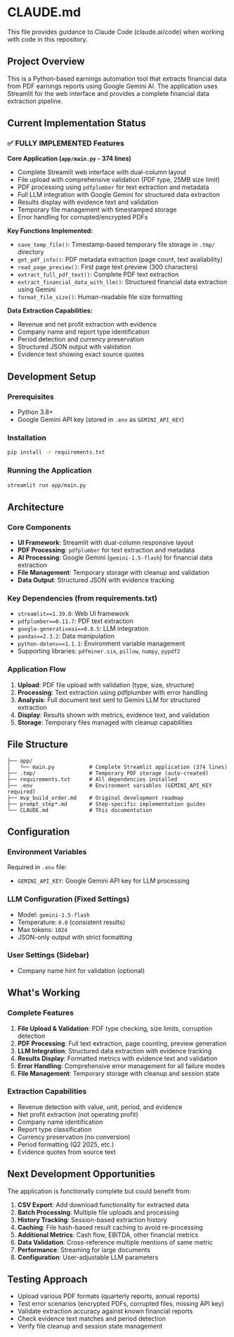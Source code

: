# CLAUDE.md

This file provides guidance to Claude Code (claude.ai/code) when working with code in this repository.

## Project Overview

This is a Python-based earnings automation tool that extracts financial data from PDF earnings reports using Google Gemini AI. The application uses Streamlit for the web interface and provides a complete financial data extraction pipeline.

## Current Implementation Status

### ✅ FULLY IMPLEMENTED Features

**Core Application (`app/main.py` - 374 lines)**
- Complete Streamlit web interface with dual-column layout
- File upload with comprehensive validation (PDF type, 25MB size limit)
- PDF processing using `pdfplumber` for text extraction and metadata
- Full LLM integration with Google Gemini for structured data extraction
- Results display with evidence text and validation
- Temporary file management with timestamped storage
- Error handling for corrupted/encrypted PDFs

**Key Functions Implemented:**
- `save_temp_file()`: Timestamp-based temporary file storage in `.tmp/` directory
- `get_pdf_info()`: PDF metadata extraction (page count, text availability)
- `read_page_preview()`: First page text preview (300 characters)
- `extract_full_pdf_text()`: Complete PDF text extraction
- `extract_financial_data_with_llm()`: Structured financial data extraction using Gemini
- `format_file_size()`: Human-readable file size formatting

**Data Extraction Capabilities:**
- Revenue and net profit extraction with evidence
- Company name and report type identification
- Period detection and currency preservation
- Structured JSON output with validation
- Evidence text showing exact source quotes

## Development Setup

### Prerequisites
- Python 3.8+
- Google Gemini API key (stored in `.env` as `GEMINI_API_KEY`)

### Installation
```bash
pip install -r requirements.txt
```

### Running the Application
```bash
streamlit run app/main.py
```

## Architecture

### Core Components
- **UI Framework**: Streamlit with dual-column responsive layout
- **PDF Processing**: `pdfplumber` for text extraction and metadata
- **AI Processing**: Google Gemini (`gemini-1.5-flash`) for financial data extraction
- **File Management**: Temporary storage with cleanup and validation
- **Data Output**: Structured JSON with evidence tracking

### Key Dependencies (from requirements.txt)
- `streamlit==1.39.0`: Web UI framework
- `pdfplumber==0.11.7`: PDF text extraction
- `google-generativeai==0.8.5`: LLM integration
- `pandas==2.3.2`: Data manipulation
- `python-dotenv==1.1.1`: Environment variable management
- Supporting libraries: `pdfminer.six`, `pillow`, `numpy`, `pypdf2`

### Application Flow
1. **Upload**: PDF file upload with validation (type, size, structure)
2. **Processing**: Text extraction using pdfplumber with error handling
3. **Analysis**: Full document text sent to Gemini LLM for structured extraction
4. **Display**: Results shown with metrics, evidence text, and validation
5. **Storage**: Temporary files managed with cleanup capabilities

## File Structure

```
├── app/
│   └── main.py           # Complete Streamlit application (374 lines)
├── .tmp/                 # Temporary PDF storage (auto-created)
├── requirements.txt      # All dependencies installed
├── .env                  # Environment variables (GEMINI_API_KEY required)
├── mvp_build_order.md    # Original development roadmap
├── prompt_step*.md       # Step-specific implementation guides
└── CLAUDE.md             # This documentation
```

## Configuration

### Environment Variables
Required in `.env` file:
- `GEMINI_API_KEY`: Google Gemini API key for LLM processing

### LLM Configuration (Fixed Settings)
- Model: `gemini-1.5-flash`
- Temperature: `0.0` (consistent results)
- Max tokens: `1024`
- JSON-only output with strict formatting

### User Settings (Sidebar)
- Company name hint for validation (optional)

## What's Working

### Complete Features
1. **File Upload & Validation**: PDF type checking, size limits, corruption detection
2. **PDF Processing**: Full text extraction, page counting, preview generation  
3. **LLM Integration**: Structured data extraction with evidence tracking
4. **Results Display**: Formatted metrics with evidence text and validation
5. **Error Handling**: Comprehensive error management for all failure modes
6. **File Management**: Temporary storage with cleanup and session state

### Extraction Capabilities
- Revenue detection with value, unit, period, and evidence
- Net profit extraction (not operating profit)
- Company name identification
- Report type classification  
- Currency preservation (no conversion)
- Period formatting (Q2 2025, etc.)
- Evidence quotes from source text

## Next Development Opportunities

The application is functionally complete but could benefit from:

1. **CSV Export**: Add download functionality for extracted data
2. **Batch Processing**: Multiple file uploads and processing
3. **History Tracking**: Session-based extraction history
4. **Caching**: File hash-based result caching to avoid re-processing
5. **Additional Metrics**: Cash flow, EBITDA, other financial metrics
6. **Data Validation**: Cross-reference multiple mentions of same metric
7. **Performance**: Streaming for large documents
8. **Configuration**: User-adjustable LLM parameters

## Testing Approach

- Upload various PDF formats (quarterly reports, annual reports)
- Test error scenarios (encrypted PDFs, corrupted files, missing API key)
- Validate extraction accuracy against known financial reports
- Check evidence text matches and period detection
- Verify file cleanup and session state management